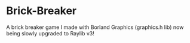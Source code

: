 # Brick-Breaker
A brick breaker game I made with Borland Graphics (graphics.h lib) now being slowly upgraded to Raylib v3!

